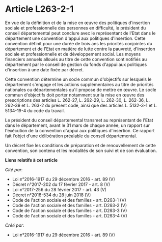 # Article L263-2-1

En vue de la définition et de la mise en œuvre des politiques d'insertion sociale et professionnelle des personnes en
difficulté, le président du conseil départemental peut conclure avec le représentant de l'Etat dans le département une
convention d'appui aux politiques d'insertion. Cette convention définit pour une durée de trois ans les priorités conjointes
du département et de l'Etat en matière de lutte contre la pauvreté, d'insertion sociale et professionnelle et de
développement social. Les moyens financiers annuels alloués au titre de cette convention sont notifiés au département par le
conseil de gestion du fonds d'appui aux politiques d'insertion à une date fixée par décret. 

Cette convention détermine un socle commun d'objectifs sur lesquels le département s'engage et les actions supplémentaires au
titre de priorités nationales ou départementales qu'il propose de mettre en œuvre. Le socle commun d'objectifs doit porter
notamment sur la mise en œuvre des prescriptions des articles L. 262-27, L. 262-29, L. 262-30, L. 262-36, L. 262-39 et L.
263-2 du présent code, ainsi que des articles L. 5132-3-1 et L. 5134-19-4 du code du travail. 

Le président du conseil départemental transmet au représentant de l'Etat dans le département, avant le 31 mars de chaque
année, un rapport sur l'exécution de la convention d'appui aux politiques d'insertion. Ce rapport fait l'objet d'une
délibération préalable du conseil départemental. 

Un décret fixe les conditions de préparation et de renouvellement de cette convention, son contenu et les modalités de son
suivi et de son évaluation.

**Liens relatifs à cet article**

_Cité par_:

  - Loi n°2016-1917 du 29 décembre 2016 - art. 89 (V)
  - Décret n°2017-202 du 17 février 2017 - art. 8 (V)
  - Loi n°2017-256 du 28 février 2017 - art. 43 (V)
  - Décret n°2018-534 du 28 juin 2018 (V)
  - Code de l'action sociale et des familles - art. D263-1 (V)
  - Code de l'action sociale et des familles - art. D263-2 (V)
  - Code de l'action sociale et des familles - art. D263-3 (V)
  - Code de l'action sociale et des familles - art. D263-4 (V)

_Créé par_:

  - Loi n°2016-1917 du 29 décembre 2016 - art. 89 (V)
